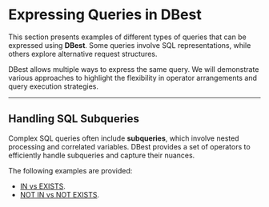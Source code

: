 # Expressing Queries in DBest  

This section presents examples of different types of queries that can be expressed using **DBest**. Some queries involve SQL representations, while others explore alternative request structures.  

DBest allows multiple ways to express the same query. We will demonstrate various approaches to highlight the flexibility in operator arrangements and query execution strategies.  

---

## Handling SQL Subqueries  

Complex SQL queries often include **subqueries**, which involve nested processing and correlated variables. DBest provides a set of operators to efficiently handle subqueries and capture their nuances.  

The following examples are provided:

 - [IN vs EXISTS](17.1%20-%20IN-vs-EXISTS.md).
 - [NOT IN vs NOT EXISTS](17.2%20-%20NOT-IN-vs-NOT-EXISTS.md).




